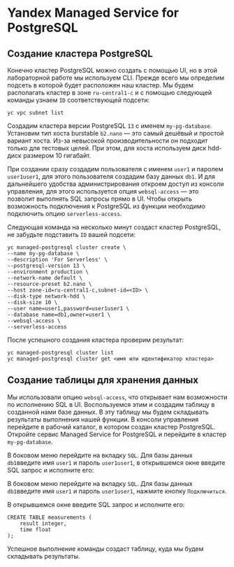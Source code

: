 # Yandex Managed Service for PostgreSQL
## Создание кластера PostgreSQL

Конечно кластер PostgreSQL можно создать с помощью UI, но в этой лабораторной работе мы используем CLI. Прежде всего мы определим подсеть в которой будет расположен наш кластер. Мы будем располагать кластер в зоне `ru-central1-c` и с помощью следующей команды узнаем `ID` соответствующей подсети:

    yc vpc subnet list

Создадим кластера версии PostgreSQL `13` с именем `my-pg-database`. Установим тип хоста burstable `b2.nano` — это самый дешёвый и простой вариант хоста. Из-за невысокой производительности он подходит только для тестовых целей. При этом, для хоста используем диск hdd-диск размером 10 гигабайт.

При создании сразу создадим пользователя с именем `user1` и паролем `user1user1`, для этого пользователя создадим базу данных `db1`. И для дальнейшего удобства администрирования откроем доступ из консоли управления, для этого используется опция `websql-access` — это позволит выполнять SQL запросы прямо в UI. Чтобы открыть возможность подключения к PostgreSQL из функции необходимо подключить опцию `serverless-access`.

Следующая команда на несколько минут создаст кластер PostgreSQL, не забудьте подставить `ID` вашей подсети:

    yc managed-postgresql cluster create \
    --name my-pg-database \
    --description 'For Serverless' \
    --postgresql-version 13 \
    --environment production \
    --network-name default \
    --resource-preset b2.nano \
    --host zone-id=ru-central1-c,subnet-id=<ID> \
    --disk-type network-hdd \
    --disk-size 10 \
    --user name=user1,password=user1user1 \
    --database name=db1,owner=user1 \
    --websql-access \
    --serverless-access

После успешного создания кластера проверим результат:

    yc managed-postgresql cluster list
    yc managed-postgresql cluster get <имя или идентификатор кластера>

## Создание таблицы для хранения данных

Мы использовали опцию `websql-access`, что открывает нам возможности по исполнению SQL в UI. Воспользуемся этим и создадим таблицу в созданной нами базе данных. В эту таблицу мы будем складывать результаты выполнения нашей функции. В консоли управления перейдите в рабочий каталог, в котором создан кластер PostgreSQL. Откройте сервис Managed Service for PostgreSQL и перейдите в кластер `my-pg-database`.

В боковом меню перейдите на вкладку `SQL`. Для базы данных `db1`введите имя `user1` и пароль `user1user1`, в открывшемся окне введите SQL запрос и исполните его:

В боковом меню перейдите на вкладку `SQL`. Для базы данных `db1`введите имя `user1` и пароль `user1user1`, нажмите кнопку `Подключиться`.

В открывшемся окне введите SQL запрос и исполните его:

    CREATE TABLE measurements (
        result integer,
        time float
    );

Успешное выполнение команды создаст таблицу, куда мы будем складывать результаты.


